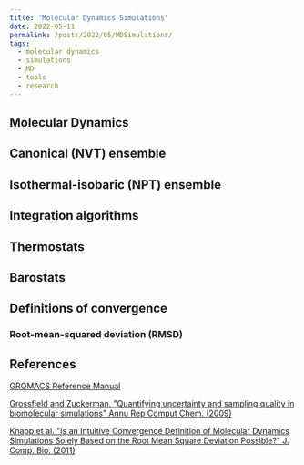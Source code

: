 ```yaml
---
title: 'Molecular Dynamics Simulations'
date: 2022-05-11
permalink: /posts/2022/05/MDSimulations/
tags:
  - molecular dynamics
  - simulations
  - MD
  - tools
  - research
---
```


## Molecular Dynamics

## Canonical (NVT) ensemble

## Isothermal-isobaric (NPT) ensemble

## Integration algorithms

## Thermostats

## Barostats

## Definitions of convergence

### Root-mean-squared deviation (RMSD)

###

## References
[GROMACS Reference Manual](https://manual.gromacs.org/documentation/current/user-guide/index.html)

[Grossfield and Zuckerman. "Quantifying uncertainty and sampling quality in biomolecular simulations" Annu Rep Comput Chem. (2009)](https://www.ncbi.nlm.nih.gov/pmc/articles/PMC2865156/)

[Knapp et al. "Is an Intuitive Convergence Definition of Molecular Dynamics Simulations Solely Based on the Root Mean Square Deviation Possible?" J. Comp. Bio. (2011)](https://www.liebertpub.com/doi/10.1089/cmb.2010.0237)
